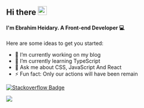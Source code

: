 ## Hi there <img src='https://camo.githubusercontent.com/e8e7b06ecf583bc040eb60e44eb5b8e0ecc5421320a92929ce21522dbc34c891/68747470733a2f2f6d656469612e67697068792e636f6d2f6d656469612f6876524a434c467a6361737252346961377a2f67697068792e676966' width='24' />

#### I'm Ebrahim Heidary. A Front-end Developer 💻


Here are some ideas to get you started:

- 🔭 I’m currently working on my blog
- 🌱 I’m currently learning TypeScript
- 💬 Ask me about CSS, JavaScript And React
- ⚡ Fun fact: Only our actions will have been remain


[![Stackoverflow Badge](https://img.shields.io/badge/-Stackoverflow-cdcdcd?style=flat-square&logo=Stackoverflow&logoColor=Red&link=https://stackoverflow.com/users/15248776/ebrahim)](https://stackoverflow.com/users/15248776/ebrahim)

<!-- ![focus](https://img.shields.io/badge/focus-frontend-blue) -->

<a href="https://github.com/EbrahimHeydari">
  <img src="https://github-readme-stats.vercel.app/api?username=EbrahimHeydari&hide=stars&show_icons=true&theme=react">
</a>

<!-- ![Top Langs](https://github-readme-stats.vercel.app/api/top-langs/?username=EbrahimHeydari&theme=react) -->
